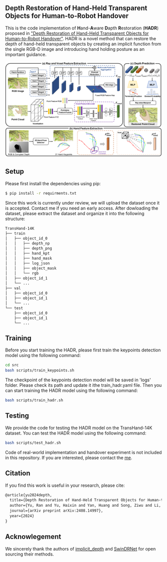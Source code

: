 ## Depth Restoration of Hand-Held Transparent Objects for Human-to-Robot Handover
This is the code implementation of **H**and-**A**ware **D**apth **R**estoration (**HADR**) proposed in ["Depth Restoration of Hand-Held Transparent Objects for Human-to-Robot Handover"](https://marcyu0303.github.io/HADR.github.io/). HADR is a novel method that can restore the depth of hand-held transparent objects by creating an implicit function from the single RGB-D image and introducing hand holding posture as an important guidance. 

![HADR](./images/method.png)

## Setup
Please first install the dependencies using pip:
```bash
$ pip install -r requirments.txt
```

Since this work is currently under review, we will upload the dataset once it is accepted. Contact me if you need an early access.
After dowloading the dataset, please extract the dataset and organize it into the following structure:
```
TransHand-14K
├── train
│   ├── object_id_0
│   │   ├── depth_np
│   │   ├── depth_png
│   │   ├── hand_kpt
│   │   ├── hand_mask
│   │   ├── log_json
│   │   ├── object_mask
│   │   └── rgb
│   ├── object_id_1
│   └── ...
├── val
│   ├── object_id_0
│   ├── object_id_1
│   └── ...
└── test
    ├── object_id_0
    ├── object_id_1
    └── ...
```

## Training
Before you start training the HADR, please first train the keypoints detection model using the following command:
```bash
cd src
bash scripts/train_keypoints.sh
```
The checkpoint of the keypoints detection model will be saved in 'logs' folder. Please check its path and update it ithe train_hadr.yaml file. Then you can start training the HADR model using the following command:
```bash
bash scripts/train_hadr.sh
```
## Testing
We provide the code for testing the HADR model on the TransHand-14K dataset. You can test the HADR model using the following command:
```bash
bash scripts/test_hadr.sh
```

Code of real-world implementation and handover experiment is not included in this repository. If you are interested, please contact the [me](yur23@mails.tsinghua.edu.cn).

## Citation
If you find this work is useful in your research, please cite:

```latex
@article{yu2024depth,
  title={Depth Restoration of Hand-Held Transparent Objects for Human-to-Robot Handover},
  author={Yu, Ran and Yu, Haixin and Yan, Huang and Song, Ziwu and Li, Shoujie and Ding, Wenbo},
  journal={arXiv preprint arXiv:2408.14997},
  year={2024}
}
```

## Acknowlegement
We sincerely thank the authors of [implicit_depth](https://github.com/NVlabs/implicit_depth) and [SwinDRNet](https://github.com/rnlee1998/SwinDRNet) for open sourcing their methods.
